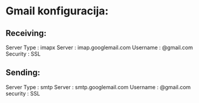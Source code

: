 Gmail konfiguracija:
====================

## Receiving:

Server Type : imapx
Server      : imap.googlemail.com
Username    : <email>@gmail.com
Security    : SSL

## Sending:

Server Type : smtp
Server      : smtp.googlemail.com
Username    : <email>@gmail.com
security    : SSL